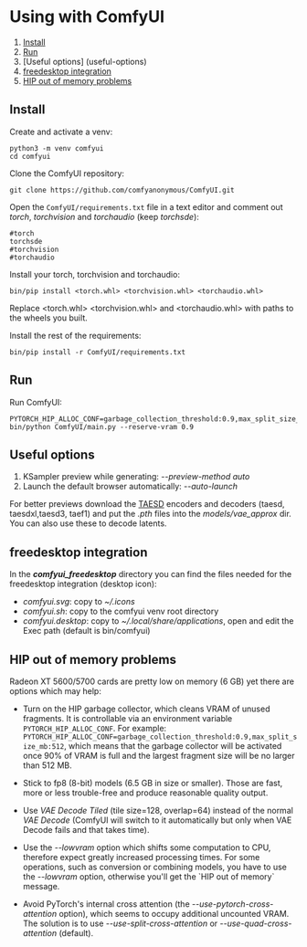 # Using with ComfyUI

1. [Install](install)
2. [Run](run)
3. [Useful options] (useful-options)
4. [freedesktop integration](freedesktop-integration)
5. [HIP out of memory problems](hip-out-of-memory-problems)

## Install

Create and activate a venv:

    python3 -m venv comfyui
    cd comfyui

Clone the ComfyUI repository:

    git clone https://github.com/comfyanonymous/ComfyUI.git

Open the `ComfyUI/requirements.txt` file in a text editor and comment out *torch*, *torchvision* and *torchaudio* (keep *torchsde*):

    #torch
    torchsde
    #torchvision
    #torchaudio

Install your torch, torchvision and torchaudio:

    bin/pip install <torch.whl> <torchvision.whl> <torchaudio.whl>

Replace <torch.whl\> <torchvision.whl\> and <torchaudio.whl\> with paths to the wheels you built.

Install the rest of the requirements:

    bin/pip install -r ComfyUI/requirements.txt

## Run

Run ComfyUI:

    PYTORCH_HIP_ALLOC_CONF=garbage_collection_threshold:0.9,max_split_size_mb:512 bin/python ComfyUI/main.py --reserve-vram 0.9

## Useful options

1. KSampler preview while generating: *--preview-method auto*
2. Launch the default browser automatically: *--auto-launch*

For better previews download the [TAESD](https://github.com/madebyollin/taesd) encoders and decoders (taesd, taesdxl,taesd3, taef1) and put the *.pth* files into the *models/vae_approx* dir. You can also use these to decode latents.

## freedesktop integration

In the ***comfyui_freedesktop*** directory you can find the files needed for the freedesktop integration (desktop icon):

* *comfyui.svg*: copy to *~/.icons*
* *comfyui.sh*: copy to the comfyui venv root directory
* *comfyui.desktop*: copy to *~/.local/share/applications*, open and edit the Exec path (default is bin/comfyui)

## HIP out of memory problems

Radeon XT 5600/5700 cards are pretty low on memory (6 GB) yet there are options which may help:

* Turn on the HIP garbage collector, which cleans VRAM of unused fragments. It is controllable via an environment variable `PYTORCH_HIP_ALLOC_CONF`. For example: `PYTORCH_HIP_ALLOC_CONF=garbage_collection_threshold:0.9,max_split_size_mb:512`, which means that the garbage collector will be activated once 90% of VRAM is full and the largest fragment size will be no larger than 512 MB.

* Stick to fp8 (8-bit) models (6.5 GB in size or smaller). Those are fast, more or less trouble-free and produce reasonable quality output.

* Use *VAE Decode Tiled* (tile size=128, overlap=64) instead of the normal *VAE Decode* (ComfyUI will switch to it automatically but only when VAE Decode fails and that takes time).

* Use the *--lowvram* option which shifts some computation to CPU, therefore expect greatly increased processing times. For some operations, such as conversion or combining models, you have to use the *--lowvram* option, otherwise you'll get the \`HIP out of memory\` message.

* Avoid PyTorch's internal cross attention (the *--use-pytorch-cross-attention* option), which seems to occupy additional uncounted VRAM. The solution is to use *--use-split-cross-attention* or *--use-quad-cross-attention* (default).
